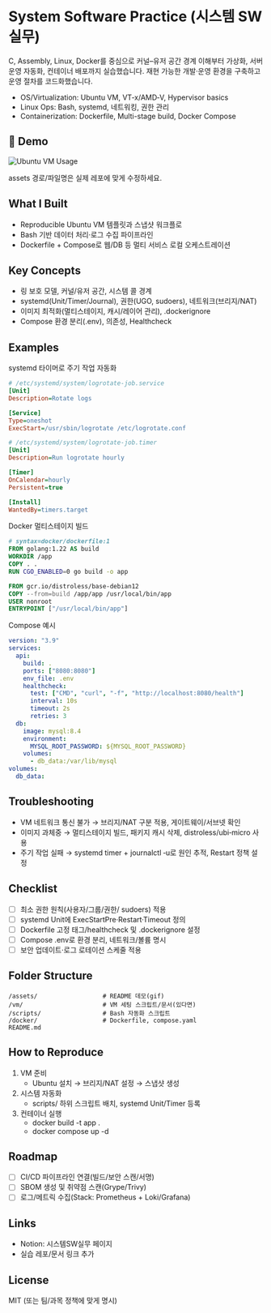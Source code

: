 # System Software Practice (시스템 SW 실무)

C, Assembly, Linux, Docker를 중심으로 커널–유저 공간 경계 이해부터 가상화, 서버 운영 자동화, 컨테이너 배포까지 실습했습니다. 재현 가능한 개발·운영 환경을 구축하고 운영 절차를 코드화했습니다.

- OS/Virtualization: Ubuntu VM, VT‑x/AMD‑V, Hypervisor basics
- Linux Ops: Bash, systemd, 네트워킹, 권한 관리
- Containerization: Dockerfile, Multi-stage build, Docker Compose

## 🎥 Demo
![Ubuntu VM Usage](assets/ubuntu-vm-usage.gif)

assets 경로/파일명은 실제 레포에 맞게 수정하세요.

## What I Built
- Reproducible Ubuntu VM 템플릿과 스냅샷 워크플로
- Bash 기반 데이터 처리·로그 수집 파이프라인
- Dockerfile + Compose로 웹/DB 등 멀티 서비스 로컬 오케스트레이션

## Key Concepts
- 링 보호 모델, 커널/유저 공간, 시스템 콜 경계
- systemd(Unit/Timer/Journal), 권한(UGO, sudoers), 네트워크(브리지/NAT)
- 이미지 최적화(멀티스테이지, 캐시/레이어 관리), .dockerignore
- Compose 환경 분리(.env), 의존성, Healthcheck

## Examples

systemd 타이머로 주기 작업 자동화
```ini
# /etc/systemd/system/logrotate-job.service
[Unit]
Description=Rotate logs

[Service]
Type=oneshot
ExecStart=/usr/sbin/logrotate /etc/logrotate.conf
```

```ini
# /etc/systemd/system/logrotate-job.timer
[Unit]
Description=Run logrotate hourly

[Timer]
OnCalendar=hourly
Persistent=true

[Install]
WantedBy=timers.target
```

Docker 멀티스테이지 빌드
```dockerfile
# syntax=docker/dockerfile:1
FROM golang:1.22 AS build
WORKDIR /app
COPY . .
RUN CGO_ENABLED=0 go build -o app

FROM gcr.io/distroless/base-debian12
COPY --from=build /app/app /usr/local/bin/app
USER nonroot
ENTRYPOINT ["/usr/local/bin/app"]
```

Compose 예시
```yaml
version: "3.9"
services:
  api:
    build: .
    ports: ["8080:8080"]
    env_file: .env
    healthcheck:
      test: ["CMD", "curl", "-f", "http://localhost:8080/health"]
      interval: 10s
      timeout: 2s
      retries: 3
  db:
    image: mysql:8.4
    environment:
      MYSQL_ROOT_PASSWORD: ${MYSQL_ROOT_PASSWORD}
    volumes:
      - db_data:/var/lib/mysql
volumes:
  db_data:
```

## Troubleshooting
- VM 네트워크 통신 불가 → 브리지/NAT 구분 적용, 게이트웨이/서브넷 확인
- 이미지 과체중 → 멀티스테이지 빌드, 패키지 캐시 삭제, distroless/ubi‑micro 사용
- 주기 작업 실패 → systemd timer + journalctl ‑u로 원인 추적, Restart 정책 설정

## Checklist
- [ ] 최소 권한 원칙(사용자/그룹/권한/ sudoers) 적용
- [ ] systemd Unit에 ExecStartPre·Restart·Timeout 정의
- [ ] Dockerfile 고정 태그/healthcheck 및 .dockerignore 설정
- [ ] Compose .env로 환경 분리, 네트워크/볼륨 명시
- [ ] 보안 업데이트·로그 로테이션 스케줄 적용

## Folder Structure
```
/assets/                  # README 데모(gif)
/vm/                      # VM 세팅 스크립트/문서(있다면)
/scripts/                 # Bash 자동화 스크립트
/docker/                  # Dockerfile, compose.yaml
README.md
```

## How to Reproduce
1. VM 준비  
   - Ubuntu 설치 → 브리지/NAT 설정 → 스냅샷 생성
2. 시스템 자동화  
   - scripts/ 하위 스크립트 배치, systemd Unit/Timer 등록
3. 컨테이너 실행  
   - docker build -t app .  
   - docker compose up -d

## Roadmap
- [ ] CI/CD 파이프라인 연결(빌드/보안 스캔/서명)
- [ ] SBOM 생성 및 취약점 스캔(Grype/Trivy)
- [ ] 로그/메트릭 수집(Stack: Prometheus + Loki/Grafana)

## Links
- Notion: 시스템SW실무 페이지
- 실습 레포/문서 링크 추가

## License
MIT (또는 팀/과목 정책에 맞게 명시)
